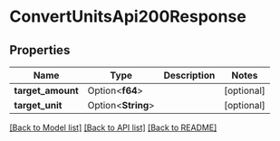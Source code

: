 # ConvertUnitsApi200Response

## Properties

Name | Type | Description | Notes
------------ | ------------- | ------------- | -------------
**target_amount** | Option<**f64**> |  | [optional]
**target_unit** | Option<**String**> |  | [optional]

[[Back to Model list]](../README.md#documentation-for-models) [[Back to API list]](../README.md#documentation-for-api-endpoints) [[Back to README]](../README.md)


